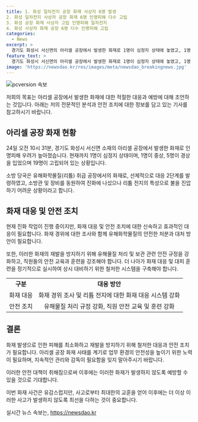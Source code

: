 ```yaml
---
title: 1. 화성 일차전지 공장 화재 사상자 6명 발생
2. 화성 일차전지 사상자 공장 화재 6명 인명피해 다수 고립
3. 화성 공장 화재 사상자 고립 인명피해 일차전지
4. 화성 사상자 화재 공장 6명 다수 인명피해 고립
categories:
  - News
excerpt: >
  경기도 화성시 서신면의 아리셀 공장에서 발생한 화재로 1명이 심정지 상태에 놓였고, 1명 중상, 5명 경상을 입었으며 19명이 고립된 상황이다. 이 공장은 리튬을 다루는 곳으로, 진화작업이 진행 중이지만 불길이 거세고 리튬 전지의 특성으로 진화가 어렵다. 인명피해 규모와 화재 원인은 파악 중이며, 소방관 145명이 현장에 나가 대응 중이다.
feature_text: >
  경기도 화성시 서신면의 아리셀 공장에서 발생한 화재로 1명이 심정지 상태에 놓였고, 1명 중상, 5명 경상을 입었으며 19명이 고립된 상황이다. 이 공장은 리튬을 다루는 곳으로, 진화작업이 진행 중이지만 불길이 거세고 리튬 전지의 특성으로 진화가 어렵다. 인명피해 규모와 화재 원인은 파악 중이며, 소방관 145명이 현장에 나가 대응 중이다.
image: 'https://newsdao.kr/res/images/meta/newsdao_breakingnews.jpg'
---
```


<p><img src="https://newsdao.kr/res/images/meta/newsdao_breakingnews.jpg" alt="pcversion 속보" /></p>

<p>저희의 목표는 아리셀 공장에서 발생한 화재에 대한 적절한 대응과 예방에 대해 조언하는 것입니다. 아래는 저의 전문적인 분석과 안전 조치에 대한 정보를 담고 있는 기사를 참고하시기 바랍니다. </p>

<h2 data-ke-size="size26">아리셀 공장 화재 현황</h2>

<p data-ke-size="size16">24일 오전 10시 31분, 경기도 화성시 서신면 소재의 아리셀 공장에서 발생한 화재로 인명피해 우려가 높아졌습니다. 현재까지 1명이 심정지 상태이며, 1명이 중상, 5명이 경상을 입었으며 19명이 고립되어 있는 상황입니다.</p>

<p data-ke-size="size16">소방 당국은 유해화학물질(리튬) 취급 공장에서의 화재로, 선제적으로 대응 2단계를 발령하였고, 소방관 및 장비를 동원하여 진화에 나섰으나 리튬 전지의 특성으로 불을 진압하기 어려운 상황이라고 합니다.</p>

<h2 data-ke-size="size26">화재 대응 및 안전 조치</h2>

<p data-ke-size="size16">현재 진화 작업이 진행 중이지만, 화재 대응 및 안전 조치에 대한 신속하고 효과적인 대응이 필요합니다. 화재 경위에 대한 조사와 함께 유해화학물질의 안전한 처분과 대처 방안이 필요합니다.</p>

<p data-ke-size="size16">또한, 이러한 화재의 재발을 방지하기 위해 유해물질 처리 및 보관 관련 안전 규정을 강화하고, 직원들의 안전 교육과 훈련을 강조해야 합니다. 더 나아가 화재 대응 및 대피 훈련을 정기적으로 실시하여 상시 대비하기 위한 철저한 시스템을 구축해야 합니다.</p>

<table>
<tbody>
<tr>
<td style="text-align: center; height: 17px;"><b>구분</b></td>
<td style="text-align: center; height: 17px;"><b>대응 방안</b></td>
</tr>
<tr>
<td style="text-align: center; height: 17px;">화재 대응</td>
<td style="text-align: center; height: 17px;">화재 경위 조사 및 리튬 전지에 대한 화재 대응 시스템 강화</td>
</tr>
<tr>
<td style="text-align: center; height: 17px;">안전 조치</td>
<td style="text-align: center; height: 17px;">유해물질 처리 규정 강화, 직원 안전 교육 및 훈련 강화</td>
</tr>
</tbody>
</table>

<h2 data-ke-size="size26">결론</h2>

<p data-ke-size="size16">화재 발생으로 인한 피해를 최소화하고 재발을 방지하기 위해 철저한 대응과 안전 조치가 필요합니다. 아리셀 공장 화재 사태를 계기로 업무 환경의 안전성을 높이기 위한 노력이 필요하며, 지속적인 관리와 감독이 필요함을 잊지 말아주시기 바랍니다.</p>

<p>이러한 안전 대책이 취해짐으로써 이후에는 이러한 화재가 발생하지 않도록 예방할 수 있을 것으로 기대합니다.</p>

<p>이번 화재 사건은 유감스럽지만, 사고로부터 최대한의 교훈을 얻어 이후에는 더 이상 이러한 사고가 발생하지 않도록 최선을 다하는 것이 중요합니다.</p>
실시간 뉴스 속보는, <a href="https://newsdao.kr" rel="dofollow">https://newsdao.kr</a>


